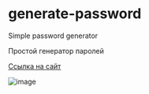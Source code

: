 # generate-password
Simple password generator

Простой генератор паролей

[Ссылка на сайт](https://generate-passwrd.web.app/)

![image](https://user-images.githubusercontent.com/88040008/167460478-f0c307b1-dcd4-4ff5-add4-35cad8604c6c.png)
